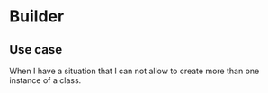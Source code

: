 # Builder

## Use case

When I have a situation that I can not allow to create more than one instance of a class.
